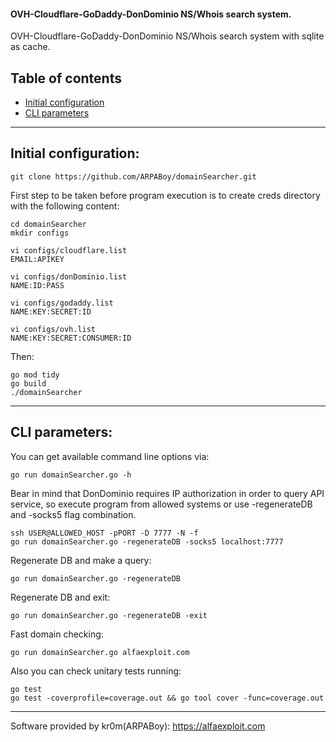 #### OVH-Cloudflare-GoDaddy-DonDominio NS/Whois search system.
OVH-Cloudflare-GoDaddy-DonDominio NS/Whois search system with sqlite as cache.

## Table of contents
- [Initial configuration](#initial-configuration)
- [CLI parameters](#cli-parameters)

---

## Initial configuration:

```
git clone https://github.com/ARPABoy/domainSearcher.git
```

First step to be taken before program execution is to create creds directory with the following content:
```
cd domainSearcher
mkdir configs
```

```
vi configs/cloudflare.list
EMAIL:APIKEY

vi configs/donDominio.list
NAME:ID:PASS

vi configs/godaddy.list
NAME:KEY:SECRET:ID

vi configs/ovh.list
NAME:KEY:SECRET:CONSUMER:ID
```

Then:
```
go mod tidy
go build
./domainSearcher
```

---

## CLI parameters:

You can get available command line options via:
```
go run domainSearcher.go -h
```

Bear in mind that DonDominio requires IP authorization in order to query API service, so execute program from allowed systems or use -regenerateDB and -socks5 flag combination.
```
ssh USER@ALLOWED_HOST -pPORT -D 7777 -N -f
go run domainSearcher.go -regenerateDB -socks5 localhost:7777
```

Regenerate DB and make a query:
```
go run domainSearcher.go -regenerateDB
```

Regenerate DB and exit:
```
go run domainSearcher.go -regenerateDB -exit
```

Fast domain checking:
```
go run domainSearcher.go alfaexploit.com
```

Also you can check unitary tests running:
```
go test
go test -coverprofile=coverage.out && go tool cover -func=coverage.out
```

---

Software provided by kr0m(ARPABoy): https://alfaexploit.com
